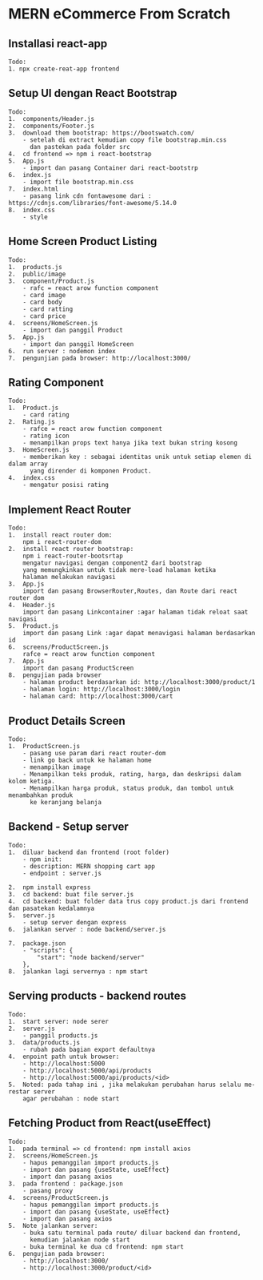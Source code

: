 # MERN eCommerce From Scratch

## Installasi react-app

    Todo:
    1. npx create-reat-app frontend

## Setup UI dengan React Bootstrap

    Todo:
    1.  components/Header.js
    2.  components/Footer.js
    3.  download them bootstrap: https://bootswatch.com/
        - setelah di extract kemudian copy file bootstrap.min.css
          dan pastekan pada folder src
    4.  cd frontend => npm i react-bootstrap
    5.  App.js
        - import dan pasang Container dari react-bootstrp
    6.  index.js
        - import file bootstrap.min.css
    7.  index.html
        - pasang link cdn fontawesome dari :  https://cdnjs.com/libraries/font-awesome/5.14.0
    8.  index.css
        - style

## Home Screen Product Listing

    Todo:
    1.  products.js
    2.  public/image
    3.  component/Product.js
        - rafc = react arow function component
        - card image
        - card body
        - card ratting
        - card price
    4.  screens/HomeScreen.js
        - import dan panggil Product
    5.  App.js
        - import dan panggil HomeScreen
    6.  run server : nodemon index
    7.  pengunjian pada browser: http://localhost:3000/

## Rating Component

    Todo:
    1.  Product.js
        - card rating
    2.  Rating.js
        - rafce = react arow function component
        - rating icon
        - menampilkan props text hanya jika text bukan string kosong
    3.  HomeScreen.js
        - memberikan key : sebagai identitas unik untuk setiap elemen di dalam array
          yang dirender di komponen Product.
    4.  index.css
        - mengatur posisi rating

## Implement React Router

    Todo:
    1.  install react router dom:
        npm i react-router-dom
    2.  install react router bootstrap:
        npm i react-router-bootsrtap
        mengatur navigasi dengan component2 dari bootstrap
        yang memungkinkan untuk tidak mere-load halaman ketika
        halaman melakukan navigasi
    3.  App.js
        import dan pasang BrowserRouter,Routes, dan Route dari react router dom
    4.  Header.js
        import dan pasang Linkcontainer :agar halaman tidak reloat saat navigasi
    5.  Product.js
        import dan pasang Link :agar dapat menavigasi halaman berdasarkan id
    6.  screens/ProductScreen.js
        rafce = react arow function component
    7.  App.js
        import dan pasang ProductScreen
    8.  pengujian pada browser
        - halaman product berdasarkan id: http://localhost:3000/product/1
        - halaman login: http://localhost:3000/login
        - halaman card: http://localhost:3000/cart

## Product Details Screen

    Todo:
    1.  ProductScreen.js
        - pasang use param dari react router-dom
        - link go back untuk ke halaman home
        - menampilkan image
        - Menampilkan teks produk, rating, harga, dan deskripsi dalam kolom ketiga.
        - Menampilkan harga produk, status produk, dan tombol untuk menambahkan produk
          ke keranjang belanja

## Backend - Setup server

    Todo:
    1.  diluar backend dan frontend (root folder)
        - npm init:
        - description: MERN shopping cart app
        - endpoint : server.js

    2.  npm install express
    3.  cd backend: buat file server.js
    4.  cd backend: buat folder data trus copy product.js dari frontend dan pasatekan kedalamnya
    5.  server.js
        - setup server dengan express
    6.  jalankan server : node backend/server.js

    7.  package.json
        - "scripts": {
            "start": "node backend/server"
        },
    8.  jalankan lagi servernya : npm start

## Serving products - backend routes

    Todo:
    1.  start server: node serer
    2.  server.js
        - panggil products.js
    3.  data/products.js
        - rubah pada bagian export defaultnya
    4.  enpoint path untuk browser:
        - http://localhost:5000
        - http://localhost:5000/api/products
        - http://localhost:5000/api/products/<id>
    5.  Noted: pada tahap ini , jika melakukan perubahan harus selalu me-restar server
        agar perubahan : node start

## Fetching Product from React(useEffect)

    Todo:
    1.  pada terminal => cd frontend: npm install axios
    2.  screens/HomeScreen.js
        - hapus pemanggilan import products.js
        - import dan pasang {useState, useEffect}
        - import dan pasang axios
    3.  pada frontend : package.json
        - pasang proxy
    4.  screens/ProductScreen.js
        - hapus pemanggilan import products.js
        - import dan pasang {useState, useEffect}
        - import dan pasang axios
    5.  Note jalankan server:
        - buka satu terminal pada route/ diluar backend dan frontend,
          kemudian jalankan node start
        - buka terminal ke dua cd frontend: npm start
    6.  pengujian pada browser: 
        - http://localhost:3000/
        - http://localhost:3000/product/<id>

